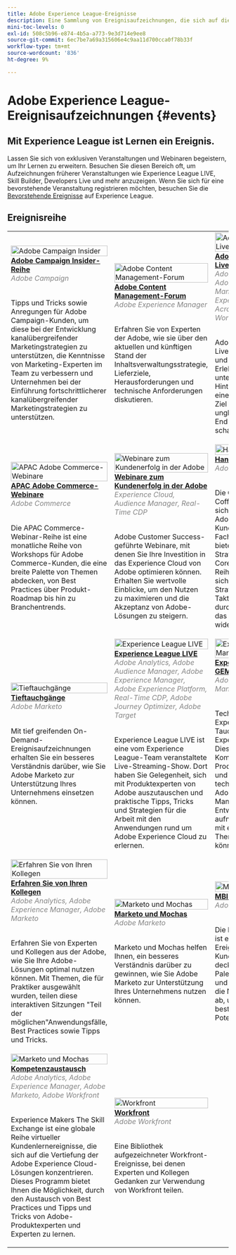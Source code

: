 ```yaml
---
title: Adobe Experience League-Ereignisse
description: Eine Sammlung von Ereignisaufzeichnungen, die sich auf die Verwendung von Enterprise-Produkten der Adobe konzentrieren
mini-toc-levels: 0
exl-id: 508c5b96-e874-4b5a-a773-9e3d714e9ee8
source-git-commit: 6ec7be7a69a315606e4c9aa11d700cca0f78b33f
workflow-type: tm+mt
source-wordcount: '836'
ht-degree: 9%

---
```


# Adobe Experience League-Ereignisaufzeichnungen {#events}

## Mit Experience League ist Lernen ein Ereignis.

Lassen Sie sich von exklusiven Veranstaltungen und Webinaren begeistern, um Ihr Lernen zu erweitern. Besuchen Sie diesen Bereich oft, um Aufzeichnungen früherer Veranstaltungen wie Experience League LIVE, Skill Builder, Developers Live und mehr anzuzeigen. Wenn Sie sich für eine bevorstehende Veranstaltung registrieren möchten, besuchen Sie die [Bevorstehende Ereignisse](https://%65xperienceleague.adobe.com/events/?lang=en) auf Experience League.

## Ereignisreihe

<table>
  <tr>
   <td>
      <a href="/help/adobe-campaign-insider/overview.md">
      <img style="width:100%" alt="Adobe Campaign Insider" src="https://cdn.experienceleague.adobe.com/thumb/exl-event-adobe-campaign-insider-series.png"/>      
      </a>
      <div>
         <a href="/help/adobe-campaign-insider/overview.md"><strong>Adobe Campaign Insider-Reihe</strong></a>
        <br/><em class="title is-size-7" style="color: #858585;"> Adobe Campaign</em>
      </div>
      <p>
        <br/>
         Tipps und Tricks sowie Anregungen für Adobe Campaign-Kunden, um diese bei der Entwicklung kanalübergreifender Marketingstrategien zu unterstützen, die Kenntnisse von Marketing-Experten im Team zu verbessern und Unternehmen bei der Einführung fortschrittlicherer kanalübergreifender Marketingstrategien zu unterstützen.
      </p>
    </td>
   <td>
      <a href="/help/adobe-content-management-forum/overview.md">
      <img style="width:100%" alt="Adobe Content Management-Forum" src="https://cdn.experienceleague.adobe.com/thumb/exl-event-adobe-content-management-forum.png"/>
      </a>
      <div>
         <a href="/help/adobe-content-management-forum/overview.md"><strong>Adobe Content Management-Forum</strong></a>
        <br/><em class="title is-size-7" style="color: #858585;">Adobe Experience Manager</em>
      </div>
      <p>
        <br/>
         Erfahren Sie von Experten der Adobe, wie sie über den aktuellen und künftigen Stand der Inhaltsverwaltungsstrategie, Lieferziele, Herausforderungen und technische Anforderungen diskutieren.
      </p>
    </td>
   <td>
      <a href="/help/adobe-developers-live/overview.md">
      <img style="width:100%" alt="Adobe Developers Live" src="https://cdn.experienceleague.adobe.com/thumb/exl-event-adobe-developers-live.png"/>
      </a>
      <div>
         <a href="/help/adobe-developers-live/overview.md"><strong>Adobe Developers Live</strong></a>
        <br/><em class="title is-size-7" style="color: #858585;">Adobe Commerce, Adobe Experience Manager, Adobe Experience Platform, Acrobat Services, Workfront</em>
      </div>
      <p>
        <br/>
         Adobe Developers Live bringt Entwickler und Erlebnisentwickler mit unterschiedlichem Hintergrund und einem einzigartigen Ziel zusammen, um unglaubliche End-to-End-Erlebnisse zu schaffen.
      </p>
    </td>
    <td>
      <a href="/help/aem-champion-office-hours/overview.md">
      <img style="width:100%" alt="AEM Champion Office Hours" src="https://cdn.experienceleague.adobe.com/thumb/exl-event-aem-champions.png"/>
      </a>
      <div>
         <a href="/help/aem-champion-office-hours/overview.md"><strong>AEM Champion Office Hours</strong></a>
        <br/><em class="title is-size-7" style="color: #858585;">Adobe Experience Manager</em>
      </div>
      <p>
        <br/>
         Wenn Sie Ihr Wissen und Ihre Nutzung von Adobe Experience Manager erweitern möchten, mit Experience Manager-Gedankenführern interagieren und exklusives Swag verdienen möchten, dann treten Sie heute in die AEM Champion Office Hours User Group ein!
      </p>
    </td> 
    </tr>
    <tr>
   <td>
      <a href="/help/apac-commerce/overview.md">
      <img style="width:100%" alt="APAC Adobe Commerce-Webinare" src="https://cdn.experienceleague.adobe.com/thumb/exl-event-apac-commerce-series.png"/>
      </a>
      <div>
         <a href="/help/apac-commerce/overview.md"><strong>APAC Adobe Commerce-Webinare</strong></a>
        <br/><em class="title is-size-7" style="color: #858585;">Adobe Commerce</em>
      </div>
      <p>
        <br/>
         Die APAC Commerce-Webinar-Reihe ist eine monatliche Reihe von Workshops für Adobe Commerce-Kunden, die eine breite Palette von Themen abdecken, von Best Practices über Produkt-Roadmap bis hin zu Branchentrends.
      </p>
    </td>
      <td>
      <a href="/help/adobe-customer-success-webinars/overview.md">
      <img style="width:100%" alt="Webinare zum Kundenerfolg in der Adobe" src="https://cdn.experienceleague.adobe.com/thumb/exl-event-customer-success-webinars.png"/>
      </a>
      <div>
         <a href="/help/adobe-customer-success-webinars/overview.md"><strong>Webinare zum Kundenerfolg in der Adobe</strong></a>
        <br/><em class="title is-size-7" style="color: #858585;">Experience Cloud, Audience Manager, Real-Time CDP</em>
      </div>
      <p>
        <br/>
         Adobe Customer Success-geführte Webinare, mit denen Sie Ihre Investition in das Experience Cloud von Adobe optimieren können. Erhalten Sie wertvolle Einblicke, um den Nutzen zu maximieren und die Akzeptanz von Adobe-Lösungen zu steigern.
      </p>
    </td> 
   <td>
      <a href="/help/commerce-and-coffee/overview.md">
      <img style="width:100%" alt="Handel und Kaffee" src="https://cdn.experienceleague.adobe.com/thumb/exl-event-commerce-and-coffee.png"/>
      </a>
      <div>
         <a href="/help/commerce-and-coffee/overview.md"><strong>Handel und Kaffee</strong></a>
        <br/><em class="title is-size-7" style="color: #858585;">Adobe Commerce</em>
      </div>
      <p>
        <br/>
         Die Commerce &amp; Coffee-Serie richtet sich an bestehende Adobe Commerce-Kunden aller Fachrichtungen und bietet Sr. Commerce Strategy Consultant, Corey Gelato. Die Reihe konzentriert sich auf Commerce-Strategien und -Taktiken, unterstützt durch Statistiken, die das Ereignisthema widerspiegeln.
      </p>
    </td>
   <td>
      <a href="/help/customer-data-management-voices/overview.md">
      <img style="width:100%" alt="Stimmen im Customer Data Management" src="https://cdn.experienceleague.adobe.com/thumb/exl-event-customer-data-management-voices.png"/>
      </a>
      <div>
         <a href="/help/customer-data-management-voices/overview.md"><strong>Stimmen im Customer Data Management</strong></a>
        <br/><em class="title is-size-7" style="color: #858585;">Adobe Experience Platform, Real-Time CDP</em>
      </div>
      <p>
        <br/>
         Ihr Ziel als technisches und Marketing-Praxisleiter und -Spezialist für das Kundendatenmanagement. Ein One-Stopp-Shop, um von Ihren Kollegen zu hören, inspiriert zu werden und über Entwicklungen im Bereich Martech zu erfahren.
      </p>
    </td>
   <tr> 
   <td>
      <a href="/help/deep-dives/overview.md">
      <img style="width:100%" alt="Tieftauchgänge" src="https://cdn.experienceleague.adobe.com/thumb/exl-event-deep-dives.png"/>
      </a>
      <div>
         <a href="/help/deep-dives/overview.md"><strong>Tieftauchgänge</strong></a>
        <br/><em class="title is-size-7" style="color: #858585;">Adobe Marketo</em>
      </div>
      <p>
        <br/>
         Mit tief greifenden On-Demand-Ereignisaufzeichnungen erhalten Sie ein besseres Verständnis darüber, wie Sie Adobe Marketo zur Unterstützung Ihres Unternehmens einsetzen können.
      </p>
    </td>
   <td>
      <a href="/help/experience-league-live/overview.md">
      <img style="width:100%" alt="Experience League LIVE " src="https://cdn.experienceleague.adobe.com/thumb/exl-event-experience-league-live.png"/>
      </a>
      <div>
         <a href="/help/experience-league-live/overview.md"><strong>Experience League LIVE</strong></a>
        <br/><em class="title is-size-7" style="color: #858585;">Adobe Analytics, Adobe Audience Manager, Adobe Experience Manager, Adobe Experience Platform, Real-Time CDP, Adobe Journey Optimizer, Adobe Target </em>
      </div>
      <p>
        <br/>
         Experience League LIVE ist eine vom Experience League-Team veranstaltete Live-Streaming-Show. Dort haben Sie Gelegenheit, sich mit Produktexperten von Adobe auszutauschen und praktische Tipps, Tricks und Strategien für die Arbeit mit den Anwendungen rund um Adobe Experience Cloud zu erlernen.
      </p>
    </td>
   <td>
      <a href="/help/experience-manager-gems/overview.md">
      <img style="width:100%" alt="Experience Manager GEMS" src="https://cdn.experienceleague.adobe.com/thumb/exl-event-aem-gems.png"/>
      </a>
      <div>
         <a href="/help/experience-manager-gems/overview.md"><strong>Experience Manager GEMS</strong></a>
        <br/><em class="title is-size-7" style="color: #858585;">Adobe Experience Manager</em>
      </div>
      <p>
        <br/>
         Technische Adobe Experience Manager-Tauchgänge von Experten für Adobe. Diese Reihe ist ein Kompliment der Produktdokumentation und aller anderen technischen Kanäle zu Adobe Experience Manager, sodass Entwickler Kontakt aufnehmen und sich mit einem bestimmten Thema befassen können.
      </p>
    </td>
    <td>
      <a href="/help/experience-manager-release-overview/overview.md">
      <img style="width:100%" alt="Experience Manager-Versionsübersicht" src="https://cdn.experienceleague.adobe.com/thumb/exl-event-experience-manager-release-overview.png"/>
      </a>
      <div>
         <a href="/help/experience-manager-release-overview/overview.md"><strong>Experience Manager-Versionsübersicht</strong></a>
        <br/><em class="title is-size-7" style="color: #858585;">Adobe Experience Manager</em>
      </div>
      <p>
        <br/>
         Schneller Überblick über die neuesten Funktionen in Adobe Experience Manager as a Cloud Service. Dies sind kurze, etwa 10-minütige Videos, die vom AEM-Produkt-Team bereitgestellt werden und über die Highlights der neuesten Version informieren.
      </p>
    </td>
    </tr>
    <tr>
    <td>
      <a href="/help/learn-from-your-peers/overview.md">
      <img style="width:100%" alt="Erfahren Sie von Ihren Kollegen" src="https://cdn.experienceleague.adobe.com/thumb/exl-event-learn-from-your-peers.png"/>
      </a>
      <div>
         <a href="/help/learn-from-your-peers/overview.md"><strong>Erfahren Sie von Ihren Kollegen</strong></a>
        <br/><em class="title is-size-7" style="color: #858585;">Adobe Analytics, Adobe Experience Manager, Adobe Marketo</em>
      </div>
      <p>
        <br/>
         Erfahren Sie von Experten und Kollegen aus der Adobe, wie Sie Ihre Adobe-Lösungen optimal nutzen können. Mit Themen, die für Praktiker ausgewählt wurden, teilen diese interaktiven Sitzungen "Teil der möglichen"Anwendungsfälle, Best Practices sowie Tipps und Tricks.
      </p>
    </td>
   <td>
      <a href="/help/marketo-and-mochas/overview.md">
      <img style="width:100%" alt="Marketo und Mochas" src="https://cdn.experienceleague.adobe.com/thumb/exl-event-marketo-and-mochas.png"/>
      </a>
      <div>
         <a href="/help/marketo-and-mochas/overview.md"><strong>Marketo und Mochas</strong></a>
        <br/><em class="title is-size-7" style="color: #858585;">Adobe Marketo</em>
      </div>
      <p>
        <br/>
         Marketo und Mochas helfen Ihnen, ein besseres Verständnis darüber zu gewinnen, wie Sie Adobe Marketo zur Unterstützung Ihres Unternehmens nutzen können.
      </p>
    </td>
    <td>
      <a href="/help/mbi-webinars/overview.md">
      <img style="width:100%" alt="MBI-Webinare" src="https://cdn.experienceleague.adobe.com/thumb/exl-event-mbi-webinars.png"/>
      </a>
      <div>
         <a href="/help/mbi-webinars/overview.md"><strong>MBI-Webinare</strong></a>
        <br/><em class="title is-size-7" style="color: #858585;">Adobe Commerce</em>
      </div>
      <p>
        <br/>
         Die MBI-Webinarreihe ist ein periodisches Ereignis für MBI-Kunden. Die Webinare decken eine breite Palette von Themen und Best Practices für die Nutzung von MBI ab, um das bestmögliche Potenzial zu nutzen.
      </p>
    </td>
    <td>
      <a href="/help/skill-builder/overview.md">
      <img style="width:100%" alt="Skill Builder" src="https://cdn.experienceleague.adobe.com/thumb/exl-event-skill-builders.png"/>
      </a>
      <div>
         <a href="/help/skill-builder/overview.md"><strong>Skill Builder</strong></a>
        <br/><em class="title is-size-7" style="color: #858585;">Adobe Analytics, Adobe Commerce, Adobe Experience Manager, Adobe Campaign, Adobe Marketo, Adobe Target, Customer Journey Analytics, Real-Time CDP</em>
      </div>
      <p>
        <br/>
         Skill Builder ist eine Webinarreihe, die darauf ausgelegt ist, Ihre Wissensgrundlage zu schaffen und Ihre Investition in Adobe Experience Cloud zu maximieren.
      </p>
    </td>
    </tr>
    <tr>
   <td>
      <a href="/help/skill-exchange/overview.md">
      <img style="width:100%" alt="Marketo und Mochas" src="https://cdn.experienceleague.adobe.com/thumb/exl-event-skill-exchange.png"/>
      </a>
      <div>
         <a href="/help/skill-exchange/overview.md"><strong>Kompetenzaustausch</strong></a>
        <br/><em class="title is-size-7" style="color: #858585;">Adobe Analytics, Adobe Experience Manager, Adobe Marketo, Adobe Workfront</em>
      </div>
      <p>
        <br/>
         Experience Makers The Skill Exchange ist eine globale Reihe virtueller Kundenlernereignisse, die sich auf die Vertiefung der Adobe Experience Cloud-Lösungen konzentrieren. Dieses Programm bietet Ihnen die Möglichkeit, durch den Austausch von Best Practices und Tipps und Tricks von Adobe-Produktexperten und Experten zu lernen.
      </p>
    </td>
    <td>
      <a href="/help/workfront/overview.md">
      <img style="width:100%" alt="Workfront" src="https://cdn.experienceleague.adobe.com/thumb/exl-event-workfront.png"/>
      </a>
      <div>
         <a href="/help/workfront/overview.md"><strong>Workfront</strong></a>
        <br/><em class="title is-size-7" style="color: #858585;">Adobe Workfront</em>
      </div>
      <p>
        <br/>
         Eine Bibliothek aufgezeichneter Workfront-Ereignisse, bei denen Experten und Kollegen Gedanken zur Verwendung von Workfront teilen.
      </p>
    </td>
  </tr>    
</table>
